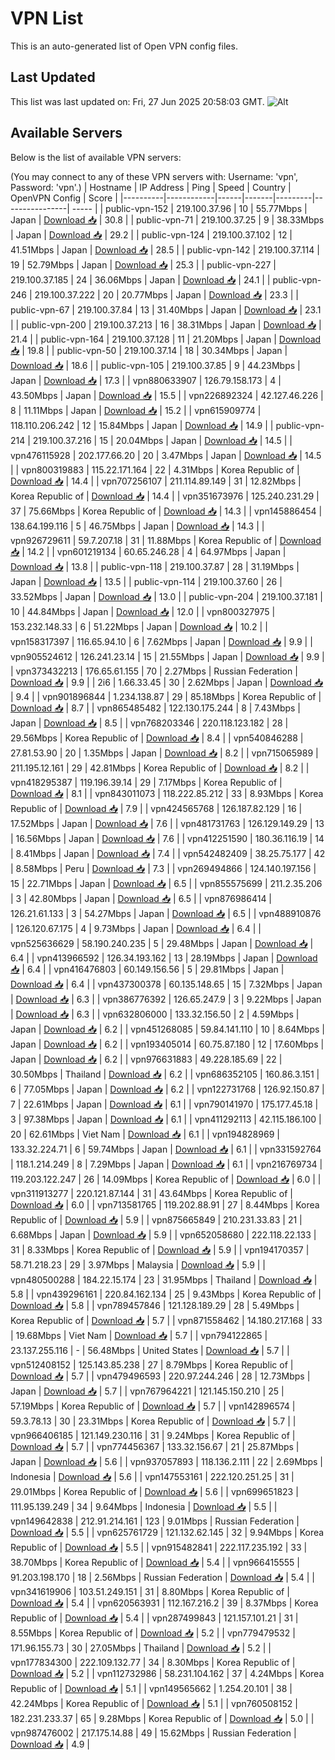 # VPN List

This is an auto-generated list of Open VPN config files.

## Last Updated

This list was last updated on: Fri, 27 Jun 2025 20:58:03 GMT.
![Alt](https://repobeats.axiom.co/api/embed/186b98318ef1479477931607c1ad7d823f12451f.svg "Repobeats analytics image")

## Available Servers

Below is the list of available VPN servers:

(You may connect to any of these VPN servers with: Username: 'vpn', Password: 'vpn'.)
| Hostname | IP Address | Ping | Speed | Country | OpenVPN Config | Score |
|----------|------------|------|-------|---------|----------------| ----- |
| public-vpn-152 | 219.100.37.96 | 10 | 55.77Mbps | Japan | [Download 📥](./configs/server_0_JP.ovpn) | 30.8 |
| public-vpn-71 | 219.100.37.25 | 9 | 38.33Mbps | Japan | [Download 📥](./configs/server_1_JP.ovpn) | 29.2 |
| public-vpn-124 | 219.100.37.102 | 12 | 41.51Mbps | Japan | [Download 📥](./configs/server_2_JP.ovpn) | 28.5 |
| public-vpn-142 | 219.100.37.114 | 19 | 52.79Mbps | Japan | [Download 📥](./configs/server_3_JP.ovpn) | 25.3 |
| public-vpn-227 | 219.100.37.185 | 24 | 36.06Mbps | Japan | [Download 📥](./configs/server_4_JP.ovpn) | 24.1 |
| public-vpn-246 | 219.100.37.222 | 20 | 20.77Mbps | Japan | [Download 📥](./configs/server_5_JP.ovpn) | 23.3 |
| public-vpn-67 | 219.100.37.84 | 13 | 31.40Mbps | Japan | [Download 📥](./configs/server_6_JP.ovpn) | 23.1 |
| public-vpn-200 | 219.100.37.213 | 16 | 38.31Mbps | Japan | [Download 📥](./configs/server_7_JP.ovpn) | 21.4 |
| public-vpn-164 | 219.100.37.128 | 11 | 21.20Mbps | Japan | [Download 📥](./configs/server_8_JP.ovpn) | 19.8 |
| public-vpn-50 | 219.100.37.14 | 18 | 30.34Mbps | Japan | [Download 📥](./configs/server_9_JP.ovpn) | 18.6 |
| public-vpn-105 | 219.100.37.85 | 9 | 44.23Mbps | Japan | [Download 📥](./configs/server_10_JP.ovpn) | 17.3 |
| vpn880633907 | 126.79.158.173 | 4 | 43.50Mbps | Japan | [Download 📥](./configs/server_11_JP.ovpn) | 15.5 |
| vpn226892324 | 42.127.46.226 | 8 | 11.11Mbps | Japan | [Download 📥](./configs/server_12_JP.ovpn) | 15.2 |
| vpn615909774 | 118.110.206.242 | 12 | 15.84Mbps | Japan | [Download 📥](./configs/server_13_JP.ovpn) | 14.9 |
| public-vpn-214 | 219.100.37.216 | 15 | 20.04Mbps | Japan | [Download 📥](./configs/server_14_JP.ovpn) | 14.5 |
| vpn476115928 | 202.177.66.20 | 20 | 3.47Mbps | Japan | [Download 📥](./configs/server_15_JP.ovpn) | 14.5 |
| vpn800319883 | 115.22.171.164 | 22 | 4.31Mbps | Korea Republic of | [Download 📥](./configs/server_16_KR.ovpn) | 14.4 |
| vpn707256107 | 211.114.89.149 | 31 | 12.82Mbps | Korea Republic of | [Download 📥](./configs/server_17_KR.ovpn) | 14.4 |
| vpn351673976 | 125.240.231.29 | 37 | 75.66Mbps | Korea Republic of | [Download 📥](./configs/server_18_KR.ovpn) | 14.3 |
| vpn145886454 | 138.64.199.116 | 5 | 46.75Mbps | Japan | [Download 📥](./configs/server_19_JP.ovpn) | 14.3 |
| vpn926729611 | 59.7.207.18 | 31 | 11.88Mbps | Korea Republic of | [Download 📥](./configs/server_20_KR.ovpn) | 14.2 |
| vpn601219134 | 60.65.246.28 | 4 | 64.97Mbps | Japan | [Download 📥](./configs/server_21_JP.ovpn) | 13.8 |
| public-vpn-118 | 219.100.37.87 | 28 | 31.19Mbps | Japan | [Download 📥](./configs/server_22_JP.ovpn) | 13.5 |
| public-vpn-114 | 219.100.37.60 | 26 | 33.52Mbps | Japan | [Download 📥](./configs/server_23_JP.ovpn) | 13.0 |
| public-vpn-204 | 219.100.37.181 | 10 | 44.84Mbps | Japan | [Download 📥](./configs/server_24_JP.ovpn) | 12.0 |
| vpn800327975 | 153.232.148.33 | 6 | 51.22Mbps | Japan | [Download 📥](./configs/server_25_JP.ovpn) | 10.2 |
| vpn158317397 | 116.65.94.10 | 6 | 7.62Mbps | Japan | [Download 📥](./configs/server_26_JP.ovpn) | 9.9 |
| vpn905524612 | 126.241.23.14 | 15 | 21.55Mbps | Japan | [Download 📥](./configs/server_27_JP.ovpn) | 9.9 |
| vpn373432213 | 176.65.61.155 | 70 | 2.27Mbps | Russian Federation | [Download 📥](./configs/server_28_RU.ovpn) | 9.9 |
| 2i6 | 1.66.33.45 | 30 | 2.62Mbps | Japan | [Download 📥](./configs/server_29_JP.ovpn) | 9.4 |
| vpn901896844 | 1.234.138.87 | 29 | 85.18Mbps | Korea Republic of | [Download 📥](./configs/server_30_KR.ovpn) | 8.7 |
| vpn865485482 | 122.130.175.244 | 8 | 7.43Mbps | Japan | [Download 📥](./configs/server_31_JP.ovpn) | 8.5 |
| vpn768203346 | 220.118.123.182 | 28 | 29.56Mbps | Korea Republic of | [Download 📥](./configs/server_32_KR.ovpn) | 8.4 |
| vpn540846288 | 27.81.53.90 | 20 | 1.35Mbps | Japan | [Download 📥](./configs/server_33_JP.ovpn) | 8.2 |
| vpn715065989 | 211.195.12.161 | 29 | 42.81Mbps | Korea Republic of | [Download 📥](./configs/server_34_KR.ovpn) | 8.2 |
| vpn418295387 | 119.196.39.14 | 29 | 7.17Mbps | Korea Republic of | [Download 📥](./configs/server_35_KR.ovpn) | 8.1 |
| vpn843011073 | 118.222.85.212 | 33 | 8.93Mbps | Korea Republic of | [Download 📥](./configs/server_36_KR.ovpn) | 7.9 |
| vpn424565768 | 126.187.82.129 | 16 | 17.52Mbps | Japan | [Download 📥](./configs/server_37_JP.ovpn) | 7.6 |
| vpn481731763 | 126.129.149.29 | 13 | 16.56Mbps | Japan | [Download 📥](./configs/server_38_JP.ovpn) | 7.6 |
| vpn412251590 | 180.36.116.19 | 14 | 8.41Mbps | Japan | [Download 📥](./configs/server_39_JP.ovpn) | 7.4 |
| vpn542482409 | 38.25.75.177 | 42 | 8.58Mbps | Peru | [Download 📥](./configs/server_40_PE.ovpn) | 7.3 |
| vpn269494866 | 124.140.197.156 | 15 | 22.71Mbps | Japan | [Download 📥](./configs/server_41_JP.ovpn) | 6.5 |
| vpn855575699 | 211.2.35.206 | 3 | 42.80Mbps | Japan | [Download 📥](./configs/server_42_JP.ovpn) | 6.5 |
| vpn876986414 | 126.21.61.133 | 3 | 54.27Mbps | Japan | [Download 📥](./configs/server_43_JP.ovpn) | 6.5 |
| vpn488910876 | 126.120.67.175 | 4 | 9.73Mbps | Japan | [Download 📥](./configs/server_44_JP.ovpn) | 6.4 |
| vpn525636629 | 58.190.240.235 | 5 | 29.48Mbps | Japan | [Download 📥](./configs/server_45_JP.ovpn) | 6.4 |
| vpn413966592 | 126.34.193.162 | 13 | 28.19Mbps | Japan | [Download 📥](./configs/server_46_JP.ovpn) | 6.4 |
| vpn416476803 | 60.149.156.56 | 5 | 29.81Mbps | Japan | [Download 📥](./configs/server_47_JP.ovpn) | 6.4 |
| vpn437300378 | 60.135.148.65 | 15 | 7.32Mbps | Japan | [Download 📥](./configs/server_48_JP.ovpn) | 6.3 |
| vpn386776392 | 126.65.247.9 | 3 | 9.22Mbps | Japan | [Download 📥](./configs/server_49_JP.ovpn) | 6.3 |
| vpn632806000 | 133.32.156.50 | 2 | 4.59Mbps | Japan | [Download 📥](./configs/server_50_JP.ovpn) | 6.2 |
| vpn451268085 | 59.84.141.110 | 10 | 8.64Mbps | Japan | [Download 📥](./configs/server_51_JP.ovpn) | 6.2 |
| vpn193405014 | 60.75.87.180 | 12 | 17.60Mbps | Japan | [Download 📥](./configs/server_52_JP.ovpn) | 6.2 |
| vpn976631883 | 49.228.185.69 | 22 | 30.50Mbps | Thailand | [Download 📥](./configs/server_53_TH.ovpn) | 6.2 |
| vpn686352105 | 160.86.3.151 | 6 | 77.05Mbps | Japan | [Download 📥](./configs/server_54_JP.ovpn) | 6.2 |
| vpn122731768 | 126.92.150.87 | 7 | 22.61Mbps | Japan | [Download 📥](./configs/server_55_JP.ovpn) | 6.1 |
| vpn790141970 | 175.177.45.18 | 3 | 97.38Mbps | Japan | [Download 📥](./configs/server_56_JP.ovpn) | 6.1 |
| vpn411292113 | 42.115.186.100 | 20 | 62.61Mbps | Viet Nam | [Download 📥](./configs/server_57_VN.ovpn) | 6.1 |
| vpn194828969 | 133.32.224.71 | 6 | 59.74Mbps | Japan | [Download 📥](./configs/server_58_JP.ovpn) | 6.1 |
| vpn331592764 | 118.1.214.249 | 8 | 7.29Mbps | Japan | [Download 📥](./configs/server_59_JP.ovpn) | 6.1 |
| vpn216769734 | 119.203.122.247 | 26 | 14.09Mbps | Korea Republic of | [Download 📥](./configs/server_60_KR.ovpn) | 6.0 |
| vpn311913277 | 220.121.87.144 | 31 | 43.64Mbps | Korea Republic of | [Download 📥](./configs/server_61_KR.ovpn) | 6.0 |
| vpn713581765 | 119.202.88.91 | 27 | 8.44Mbps | Korea Republic of | [Download 📥](./configs/server_62_KR.ovpn) | 5.9 |
| vpn875665849 | 210.231.33.83 | 21 | 6.68Mbps | Japan | [Download 📥](./configs/server_63_JP.ovpn) | 5.9 |
| vpn652058680 | 222.118.22.133 | 31 | 8.33Mbps | Korea Republic of | [Download 📥](./configs/server_64_KR.ovpn) | 5.9 |
| vpn194170357 | 58.71.218.23 | 29 | 3.97Mbps | Malaysia | [Download 📥](./configs/server_65_MY.ovpn) | 5.9 |
| vpn480500288 | 184.22.15.174 | 23 | 31.95Mbps | Thailand | [Download 📥](./configs/server_66_TH.ovpn) | 5.8 |
| vpn439296161 | 220.84.162.134 | 25 | 9.43Mbps | Korea Republic of | [Download 📥](./configs/server_67_KR.ovpn) | 5.8 |
| vpn789457846 | 121.128.189.29 | 28 | 5.49Mbps | Korea Republic of | [Download 📥](./configs/server_68_KR.ovpn) | 5.7 |
| vpn871558462 | 14.180.217.168 | 33 | 19.68Mbps | Viet Nam | [Download 📥](./configs/server_69_VN.ovpn) | 5.7 |
| vpn794122865 | 23.137.255.116 | - | 56.48Mbps | United States | [Download 📥](./configs/server_70_US.ovpn) | 5.7 |
| vpn512408152 | 125.143.85.238 | 27 | 8.79Mbps | Korea Republic of | [Download 📥](./configs/server_71_KR.ovpn) | 5.7 |
| vpn479496593 | 220.97.244.246 | 28 | 12.73Mbps | Japan | [Download 📥](./configs/server_72_JP.ovpn) | 5.7 |
| vpn767964221 | 121.145.150.210 | 25 | 57.19Mbps | Korea Republic of | [Download 📥](./configs/server_73_KR.ovpn) | 5.7 |
| vpn142896574 | 59.3.78.13 | 30 | 23.31Mbps | Korea Republic of | [Download 📥](./configs/server_74_KR.ovpn) | 5.7 |
| vpn966406185 | 121.149.230.116 | 31 | 9.24Mbps | Korea Republic of | [Download 📥](./configs/server_75_KR.ovpn) | 5.7 |
| vpn774456367 | 133.32.156.67 | 21 | 25.87Mbps | Japan | [Download 📥](./configs/server_76_JP.ovpn) | 5.6 |
| vpn937057893 | 118.136.2.111 | 22 | 2.69Mbps | Indonesia | [Download 📥](./configs/server_77_ID.ovpn) | 5.6 |
| vpn147553161 | 222.120.251.25 | 31 | 29.01Mbps | Korea Republic of | [Download 📥](./configs/server_78_KR.ovpn) | 5.6 |
| vpn699651823 | 111.95.139.249 | 34 | 9.64Mbps | Indonesia | [Download 📥](./configs/server_79_ID.ovpn) | 5.5 |
| vpn149642838 | 212.91.214.161 | 123 | 9.01Mbps | Russian Federation | [Download 📥](./configs/server_80_RU.ovpn) | 5.5 |
| vpn625761729 | 121.132.62.145 | 32 | 9.94Mbps | Korea Republic of | [Download 📥](./configs/server_81_KR.ovpn) | 5.5 |
| vpn915482841 | 222.117.235.192 | 33 | 38.70Mbps | Korea Republic of | [Download 📥](./configs/server_82_KR.ovpn) | 5.4 |
| vpn966415555 | 91.203.198.170 | 18 | 2.56Mbps | Russian Federation | [Download 📥](./configs/server_83_RU.ovpn) | 5.4 |
| vpn341619906 | 103.51.249.151 | 31 | 8.80Mbps | Korea Republic of | [Download 📥](./configs/server_84_KR.ovpn) | 5.4 |
| vpn620563931 | 112.167.216.2 | 39 | 8.37Mbps | Korea Republic of | [Download 📥](./configs/server_85_KR.ovpn) | 5.4 |
| vpn287499843 | 121.157.101.21 | 31 | 8.55Mbps | Korea Republic of | [Download 📥](./configs/server_86_KR.ovpn) | 5.2 |
| vpn779479532 | 171.96.155.73 | 30 | 27.05Mbps | Thailand | [Download 📥](./configs/server_87_TH.ovpn) | 5.2 |
| vpn177834300 | 222.109.132.77 | 34 | 8.30Mbps | Korea Republic of | [Download 📥](./configs/server_88_KR.ovpn) | 5.2 |
| vpn112732986 | 58.231.104.162 | 37 | 4.24Mbps | Korea Republic of | [Download 📥](./configs/server_89_KR.ovpn) | 5.1 |
| vpn149565662 | 1.254.20.101 | 38 | 42.24Mbps | Korea Republic of | [Download 📥](./configs/server_90_KR.ovpn) | 5.1 |
| vpn760508152 | 182.231.233.37 | 65 | 9.28Mbps | Korea Republic of | [Download 📥](./configs/server_91_KR.ovpn) | 5.0 |
| vpn987476002 | 217.175.14.88 | 49 | 15.62Mbps | Russian Federation | [Download 📥](./configs/server_92_RU.ovpn) | 4.9 |
